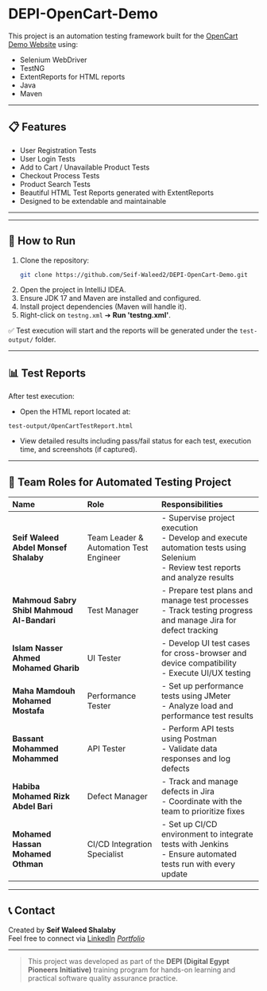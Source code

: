 
# DEPI-OpenCart-Demo

This project is an automation testing framework built for the [OpenCart Demo Website](https://demo.opencart.com/) using:

- Selenium WebDriver
- TestNG
- ExtentReports for HTML reports
- Java
- Maven

---

## 📋 Features

- User Registration Tests
- User Login Tests
- Add to Cart / Unavailable Product Tests
- Checkout Process Tests
- Product Search Tests
- Beautiful HTML Test Reports generated with ExtentReports
- Designed to be extendable and maintainable

---



---

## 🚀 How to Run

1. Clone the repository:
   ```bash
   git clone https://github.com/Seif-Waleed2/DEPI-OpenCart-Demo.git
   ```
2. Open the project in IntelliJ IDEA.
3. Ensure JDK 17 and Maven are installed and configured.
4. Install project dependencies (Maven will handle it).
5. Right-click on `testng.xml` ➔ **Run 'testng.xml'**.

✅ Test execution will start and the reports will be generated under the `test-output/` folder.

---

## 📊 Test Reports

After test execution:

- Open the HTML report located at:

```
test-output/OpenCartTestReport.html
```

- View detailed results including pass/fail status for each test, execution time, and screenshots (if captured).

---

## 👥 Team Roles for Automated Testing Project

| Name | Role | Responsibilities |
|:---|:---|:---|
| **Seif Waleed Abdel Monsef Shalaby** | Team Leader & Automation Test Engineer | - Supervise project execution<br>- Develop and execute automation tests using Selenium<br>- Review test reports and analyze results |
| **Mahmoud Sabry Shibl Mahmoud Al-Bandari** | Test Manager | - Prepare test plans and manage test processes<br>- Track testing progress and manage Jira for defect tracking |
| **Islam Nasser Ahmed Mohamed Gharib** | UI Tester | - Develop UI test cases for cross-browser and device compatibility<br>- Execute UI/UX testing |
| **Maha Mamdouh Mohamed Mostafa** | Performance Tester | - Set up performance tests using JMeter<br>- Analyze load and performance test results |
| **Bassant Mohammed Mohammed** | API Tester | - Perform API tests using Postman<br>- Validate data responses and log defects |
| **Habiba Mohamed Rizk Abdel Bari** | Defect Manager | - Track and manage defects in Jira<br>- Coordinate with the team to prioritize fixes |
| **Mohamed Hassan Mohamed Othman** | CI/CD Integration Specialist | - Set up CI/CD environment to integrate tests with Jenkins<br>- Ensure automated tests run with every update |

---

## 📞 Contact

Created by **Seif Waleed Shalaby**  
Feel free to connect via [LinkedIn](https://www.linkedin.com/) *[Portfolio](https://seif-waleed-portfolio.framer.website/)*

---

> This project was developed as part of the **DEPI (Digital Egypt Pioneers Initiative)** training program for hands-on learning and practical software quality assurance practice.
